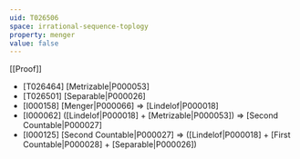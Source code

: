```yaml
---
uid: T026506
space: irrational-sequence-toplogy
property: menger
value: false
---
```

[[Proof]]

* [T026464] [Metrizable|P000053]
* [T026501] [Separable|P000026]
* [I000158] [Menger|P000066] => [Lindelof|P000018]
* [I000062] ([Lindelof|P000018] + [Metrizable|P000053]) => [Second Countable|P000027]
* [I000125] [Second Countable|P000027] => ([Lindelof|P000018] + [First Countable|P000028] + [Separable|P000026])

